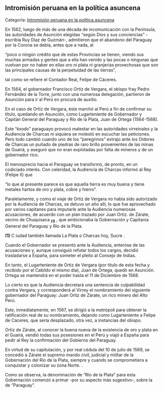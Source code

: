 ## Intromisión peruana en la política asuncena

Categoría: [Intromisión peruana en la política asuncena](http://descubrircorrientes.com.ar/2012/index.php/3200-historia-desde-el-origen-hasta-1814/tierra-argentina-1492-1588/periodo-de-expansion-de-asuncion/intromision-peruana-en-la-politica-asuncena)

En 1562, luego de más de una década de incomunicación con la Península, las autoridades de Asunción elegidas “según Dios y sus conciencias” -escribía Ruy Díaz de Guzmán-, admitieron que el abandono del Paraguay por la Corona se debía, antes que a nada, al

“poco o ningún crédito que de estas Provincias se tienen, viendo sus muchas armadas y gentes que a ella han venido y las pocas o ningunas que vuelvan por no haber en ellas oro ni plata ni granjerías provechosas que son las principales causas de la perpetuidad de las tierras”,

tal como se refiere el Contador Real, Felipe de Cáceres.

En 1564, el gobernador Francisco Ortiz de Vergara, el obispo fray Pedro Fernández de la Torre, junto con una numerosa delegación, partieron de Asunción para ir al Perú en procura de auxilio.

En el caso de Ortiz de Vergara, éste marchó al Perú a fin de confirmar su título, quedando en Asunción, como Lugarteniente de Gobernador y Capitán General del Paraguay y Río de la Plata, Juan de Ortega (1564-1568).

Este “éxodo” paraguayo provocó malestar en las autoridades virreinales y la Audiencia de Charcas ni siquiera se molestó en escuchar las peticiones. Pero todo cambió cuando uno de los “peregrinos” extrajo ante los Oidores de Charcas un puñado de piedras de raro brillo provenientes de las minas de Guairá, y aseguró que no eran explotadas por falta de mineros y de un gobernador rico.

El menosprecio hacia el Paraguay se transformó, de pronto, en un codiciado interés. Con celeridad, la Audiencia de Charcas informó al Rey (Felipe II) que

“lo que al presente parece es que aquella tierra es muy buena y tiene metales hartos de oro y plata, cobre y hierro”.

Paralelamente, y como el viaje de Ortiz de Vergara no había sido autorizado por la Audiencia de Charcas, se detuvo un año allí, lo que fue aprovechado por varios capitanes para imputarle ante la Audiencia numerosas acusaciones, de acuerdo con un plan trazado por Juan Ortiz. de Zárate, vecino de Chuquisaca <sub><strong><span><span>(1)</span></span></strong></sub> , que ambicionaba la Gobernación y Capitanía General del Paraguay y Río de la Plata.

**(1)** C iudad también llamada La Plata o Charcas hoy, Sucre .  

Cuando el Gobernador se presentó ante la Audiencia, enteróse de las acusaciones y, aunque consiguió refutar todos los cargos, decidió trasladarse a España, para someter el pleito al Consejo de Indias.

En tanto, el Lugarteniente de Ortiz de Vergara (por título de esta fecha y recibido por el Cabildo el mismo día), Juan de Ortega, quedó en Asunción. Ortega se mantendrá en el poder hasta el 11 de Diciembre de 1568.

Lo cierto es que la Audiencia decretará una sentencia de culpabilidad contra Vergara, y corresponderá al Virrey el nombramiento del siguiente gobernador del Paraguay: Juan Ortiz de Zárate, un rico minero del Alto Perú.

Este, inmediatamente, en 1567, se dirigió a la metrópoli para obtener la ratificación real de su nombramiento, dejando como Lugarteniente a Felipe de Cáceres, que sería desplazado, otra vez, a instancias del obispo.

Ortiz de Zárate, al conocer la buena nueva de la existencia de oro y plata en el Guairá, vendió todas sus posesiones en el Perú y viajó a España para pedir al Rey la confirmación del Gobierno del Paraguay.

En virtud de su capitulación, y por real cédula del 10 de julio de 1569, se concedió a Zárate el supremo mando civil, judicial y militar de la Gobernación del Río de la Plata, siempre y cuando se comprometiera a conquistar y colonizar su zona Norte. .

Como se observa, la denominación de “Río de la Plata” para esta Gobernación comenzó a primar -por su aspecto más sugestivo-, sobre la de “Paraguay”.